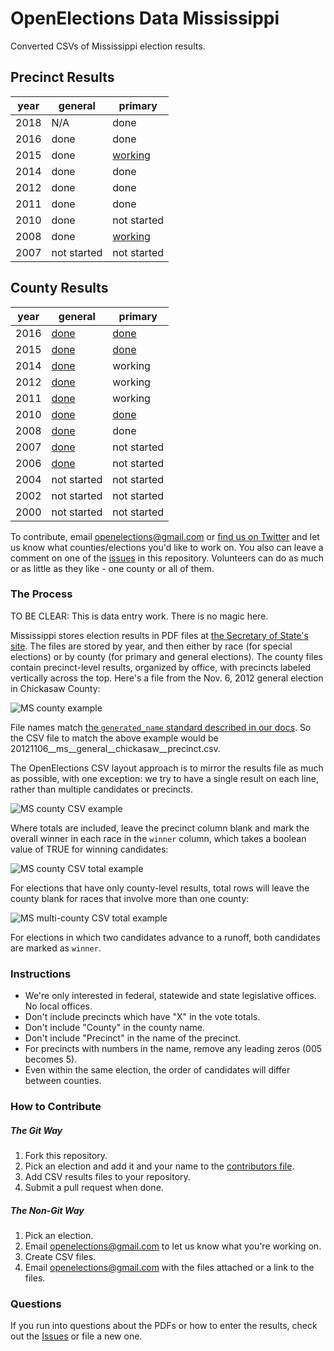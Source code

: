 OpenElections Data Mississippi
=====================

Converted CSVs of Mississippi election results.

## Precinct Results

| year  | general  | primary  |
|---|---|---|
| 2018  |  N/A | done |
| 2016  | done  |  done |
| 2015  | done  |  [working](https://github.com/openelections/openelections-data-ms/issues/33) |
| 2014  |  done | done  |
| 2012  |  done | done |
| 2011  |  done | done |
| 2010  |  done | not started |
| 2008  |  done | [working](https://github.com/openelections/openelections-data-ms/issues/83) |
| 2007  |  not started | not started |


## County Results

| year  | general  | primary  |
|---|---|---|
| 2016  | [done](https://github.com/openelections/openelections-data-ms/blob/master/2016/20161108__ms__general.csv)  |  [done](https://github.com/openelections/openelections-data-ms/blob/master/2016/20160308__ms__primary.csv) |
| 2015  |  [done](https://github.com/openelections/openelections-data-ms/blob/master/2015/20151103__ms__general.csv) | [done](https://github.com/openelections/openelections-data-ms/blob/master/2015/20150804__ms__primary.csv) |
| 2014 |  [done](https://github.com/openelections/openelections-data-ms/blob/master/2014/20141104__ms__general.csv) | working  |
| 2012  |  [done](https://github.com/openelections/openelections-data-ms/blob/master/2012/20121106__ms__general.csv) | working |
| 2011  |  [done](https://github.com/openelections/openelections-data-ms/blob/master/2011/20111108__ms__general.csv) | working |
| 2010  |  [done](https://github.com/openelections/openelections-data-ms/blob/master/2010/20101102__ms__general.csv) | [done](https://github.com/openelections/openelections-data-ms/blob/master/2010/20100601__ms__primary.csv) |
| 2008  |  [done](https://github.com/openelections/openelections-data-ms/blob/master/2008/20081104__ms__general.csv) | done |
| 2007  | [done](https://github.com/openelections/openelections-data-ms/blob/master/2007/20071106__ms__general.csv) | not started |
| 2006  |  [done](https://github.com/openelections/openelections-data-ms/blob/master/2006/20061107__ms__general.csv) | not started |
| 2004  |  not started | not started |
| 2002  |  not started | not started |
| 2000  |  not started | not started |

To contribute, email openelections@gmail.com or [find us on Twitter](https://twitter.com/openelex) and let us know what counties/elections you'd like to work on. You also can leave a comment on one of the [issues](https://github.com/openelections/openelections-data-ms/issues) in this repository. Volunteers can do as much or as little as they like - one county or all of them.


### The Process

TO BE CLEAR: This is data entry work. There is no magic here.

Mississippi stores election results in PDF files at [the Secretary of State's site](http://www.sos.ms.gov/Elections-Voting/Pages/Election-Results-By-Year.aspx). The files are stored by year, and then either by race (for special elections) or by county (for primary and general elections). The county files contain precinct-level results, organized by office, with precincts labeled vertically across the top. Here's a file from the Nov. 6, 2012 general election in Chickasaw County:

![MS county example](ms_county_example.png "MS county example")

File names match [the `generated_name` standard described in our docs](http://docs.openelections.net/archive-standardization/). So the CSV file to match the above example would be 20121106__ms__general__chickasaw__precinct.csv.

The OpenElections CSV layout approach is to mirror the results file as much as possible, with one exception: we try to have a single result on each line, rather than multiple candidates or precincts.

![MS county CSV example](ms_county_csv_example.png "MS county csv example")

Where totals are included, leave the precinct column blank and mark the overall winner in each race in the `winner` column, which takes a boolean value of TRUE for winning candidates:

![MS county CSV total example](ms_county_csv_example_total.png "MS county csv total example")

For elections that have only county-level results, total rows will leave the county blank for races that involve more than one county:

![MS multi-county CSV total example](ms_multi_county_csv_example_total.png "MS multi-county csv total example")

For elections in which two candidates advance to a runoff, both candidates are marked as `winner`.

### Instructions

* We're only interested in federal, statewide and state legislative offices. No local offices.
* Don't include precincts which have "X" in the vote totals.
* Don't include "County" in the county name.
* Don't include "Precinct" in the name of the precinct.
* For precincts with numbers in the name, remove any leading zeros (005 becomes 5).
* Even within the same election, the order of candidates will differ between counties.

### How to Contribute

##### The Git Way

1. Fork this repository.
2. Pick an election and add it and your name to the [contributors file](contributors.csv).
3. Add CSV results files to your repository.
4. Submit a pull request when done.

##### The Non-Git Way

1. Pick an election.
2. Email openelections@gmail.com to let us know what you're working on.
3. Create CSV files.
4. Email openelections@gmail.com with the files attached or a link to the files.

### Questions

If you run into questions about the PDFs or how to enter the results, check out the [Issues](https://github.com/openelections/openelections-data-ms/issues) or file a new one.
